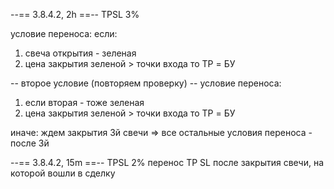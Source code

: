 --== 3.8.4.2, 2h ==--
TPSL 3%

условие переноса:
если:

1. свеча открытия - зеленая
2. цена закрытия зеленой > точки входа
   то TP = БУ

-- второе условие (повторяем проверку) --
условие переноса:

1. если вторая - тоже зеленая
2. цена закрытия зеленой > точки входа
   то TP = БУ

иначе: ждем закрытия 3й свечи => все остальные условия переноса - после 3й

--== 3.8.4.2, 15m ==--
TPSL 2%
перенос TP SL после закрытия свечи, на которой вошли в сделку
